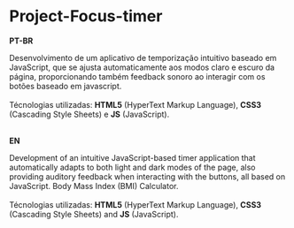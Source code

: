 # Project-Focus-timer

<strong>PT-BR</strong>

Desenvolvimento de um aplicativo de temporização intuitivo baseado em JavaScript, que se ajusta automaticamente aos modos claro e escuro da página, proporcionando também feedback sonoro ao interagir com os botões baseado em javascript.
<br><br>
Técnologias utilizadas: <strong>HTML5</strong> (HyperText Markup Language), <strong>CSS3</strong> (Cascading Style Sheets) e <strong>JS</strong> (JavaScript).
<br><br>

<strong>EN</strong>

Development of an intuitive JavaScript-based timer application that automatically adapts to both light and dark modes of the page, also providing auditory feedback when interacting with the buttons, all based on JavaScript.
Body Mass Index (BMI) Calculator.
<br><br>
Técnologias utilizadas: <strong>HTML5</strong> (HyperText Markup Language), <strong>CSS3</strong> (Cascading Style Sheets) and <strong>JS</strong> (JavaScript).
